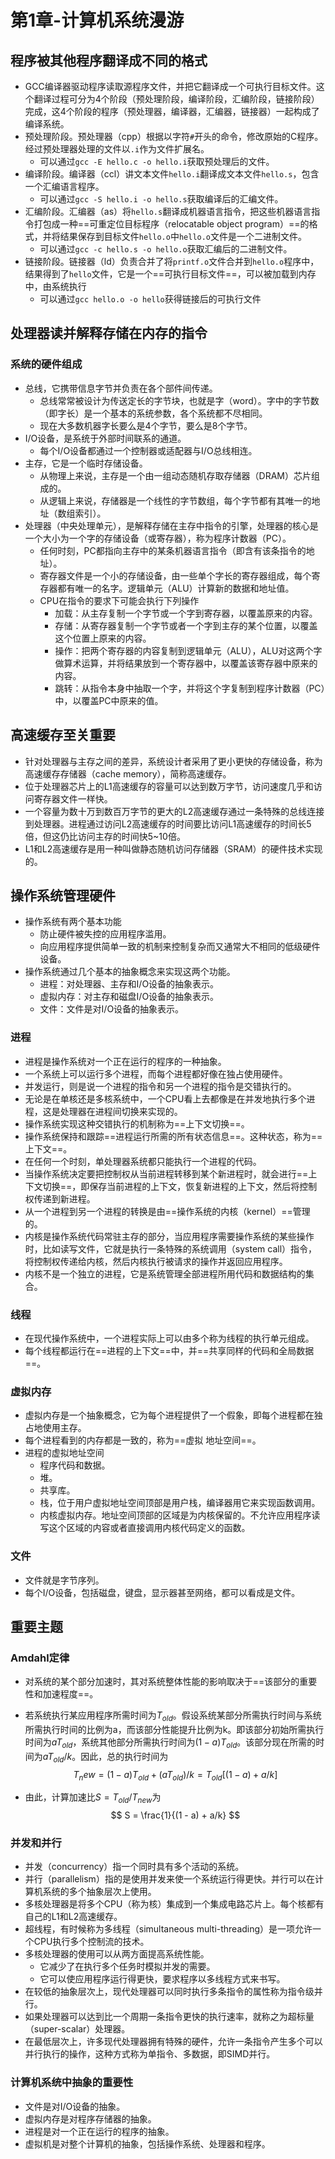 # 第1章-计算机系统漫游

## 程序被其他程序翻译成不同的格式

- GCC编译器驱动程序读取源程序文件，并把它翻译成一个可执行目标文件。这个翻译过程可分为4个阶段（预处理阶段，编译阶段，汇编阶段，链接阶段）完成，这4个阶段的程序（预处理器，编译器，汇编器，链接器）一起构成了编译系统。
- 预处理阶段。预处理器（cpp）根据以字符`#`开头的命令，修改原始的C程序。经过预处理器处理的文件以`.i`作为文件扩展名。
  - 可以通过`gcc -E hello.c -o hello.i`获取预处理后的文件。
- 编译阶段。编译器（ccl）讲文本文件`hello.i`翻译成文本文件`hello.s`，包含一个汇编语言程序。
  - 可以通过`gcc -S hello.i -o hello.s`获取编译后的汇编文件。
- 汇编阶段。汇编器（as）将`hello.s`翻译成机器语言指令，把这些机器语言指令打包成一种==可重定位目标程序（relocatable object program）==的格式，并将结果保存到目标文件`hello.o`中`hello.o`文件是一个二进制文件。
  - 可以通过`gcc -c hello.s -o hello.o`获取汇编后的二进制文件。
- 链接阶段。链接器（ld）负责合并了将`printf.o`文件合并到`hello.o`程序中，结果得到了`hello`文件，它是一个==可执行目标文件==，可以被加载到内存中，由系统执行
  - 可以通过`gcc hello.o -o hello`获得链接后的可执行文件

## 处理器读并解释存储在内存的指令

### 系统的硬件组成

- 总线，它携带信息字节并负责在各个部件间传递。
  - 总线常常被设计为传送定长的字节块，也就是字（word）。字中的字节数（即字长）是一个基本的系统参数，各个系统都不尽相同。
  - 现在大多数机器字长要么是4个字节，要么是8个字节。
- I/O设备，是系统于外部时间联系的通道。
  - 每个I/O设备都通过一个控制器或适配器与I/O总线相连。
- 主存，它是一个临时存储设备。
  - 从物理上来说，主存是一个由一组动态随机存取存储器（DRAM）芯片组成的。
  - 从逻辑上来说，存储器是一个线性的字节数组，每个字节都有其唯一的地址（数组索引）。
- 处理器（中央处理单元），是解释存储在主存中指令的引擎，处理器的核心是一个大小为一个字的存储设备（或寄存器），称为程序计数器（PC）。
  - 任何时刻，PC都指向主存中的某条机器语言指令（即含有该条指令的地址）。
  - 寄存器文件是一个小的存储设备，由一些单个字长的寄存器组成，每个寄存器都有唯一的名字。逻辑单元（ALU）计算新的数据和地址值。
  - CPU在指令的要求下可能会执行下列操作
    - 加载：从主存复制一个字节或一个字到寄存器，以覆盖原来的内容。
    - 存储：从寄存器复制一个字节或者一个字到主存的某个位置，以覆盖这个位置上原来的内容。
    - 操作：把两个寄存器的内容复制到逻辑单元（ALU），ALU对这两个字做算术运算，并将结果放到一个寄存器中，以覆盖该寄存器中原来的内容。
    - 跳转：从指令本身中抽取一个字，并将这个字复制到程序计数器（PC）中，以覆盖PC中原来的值。

## 高速缓存至关重要

- 针对处理器与主存之间的差异，系统设计者采用了更小更快的存储设备，称为高速缓存存储器（cache memory），简称高速缓存。
- 位于处理器芯片上的L1高速缓存的容量可以达到数万字节，访问速度几乎和访问寄存器文件一样快。
- 一个容量为数十万到数百万字节的更大的L2高速缓存通过一条特殊的总线连接到处理器。进程通过访问L2高速缓存的时间要比访问L1高速缓存的时间长5倍，但这仍比访问主存的时间快5~10倍。
- L1和L2高速缓存是用一种叫做静态随机访问存储器（SRAM）的硬件技术实现的。

## 操作系统管理硬件

- 操作系统有两个基本功能
  - 防止硬件被失控的应用程序滥用。
  - 向应用程序提供简单一致的机制来控制复杂而又通常大不相同的低级硬件设备。
- 操作系统通过几个基本的抽象概念来实现这两个功能。
  - 进程：对处理器、主存和I/O设备的抽象表示。
  - 虚拟内存：对主存和磁盘I/O设备的抽象表示。
  - 文件：文件是对I/O设备的抽象表示。

### 进程

- 进程是操作系统对一个正在运行的程序的一种抽象。
- 一个系统上可以运行多个进程，而每个进程都好像在独占使用硬件。
- 并发运行，则是说一个进程的指令和另一个进程的指令是交错执行的。
- 无论是在单核还是多核系统中，一个CPU看上去都像是在并发地执行多个进程，这是处理器在进程间切换来实现的。
- 操作系统实现这种交错执行的机制称为==上下文切换==。
- 操作系统保持和跟踪==进程运行所需的所有状态信息==。这种状态，称为==上下文==。
- 在任何一个时刻，单处理器系统都只能执行一个进程的代码。
- 当操作系统决定要把控制权从当前进程转移到某个新进程时，就会进行==上下文切换==，即保存当前进程的上下文，恢复新进程的上下文，然后将控制权传递到新进程。
- 从一个进程到另一个进程的转换是由==操作系统的内核（kernel）==管理的。
- 内核是操作系统代码常驻主存的部分，当应用程序需要操作系统的某些操作时，比如读写文件，它就是执行一条特殊的系统调用（system call）指令，将控制权传递给内核，然后内核执行被请求的操作并返回应用程序。
- 内核不是一个独立的进程，它是系统管理全部进程所用代码和数据结构的集合。

### 线程

- 在现代操作系统中，一个进程实际上可以由多个称为线程的执行单元组成。
- 每个线程都运行在==进程的上下文==中，并==共享同样的代码和全局数据==。

### 虚拟内存

- 虚拟内存是一个抽象概念，它为每个进程提供了一个假象，即每个进程都在独占地使用主存。
- 每个进程看到的内存都是一致的，称为==虚拟 地址空间==。
- 进程的虚拟地址空间
  - 程序代码和数据。
  - 堆。
  - 共享库。
  - 栈，位于用户虚拟地址空间顶部是用户栈，编译器用它来实现函数调用。
  - 内核虚拟内存。地址空间顶部的区域是为内核保留的。不允许应用程序读写这个区域的内容或者直接调用内核代码定义的函数。

### 文件

- 文件就是字节序列。
- 每个I/O设备，包括磁盘，键盘，显示器甚至网络，都可以看成是文件。

## 重要主题

### Amdahl定律

- 对系统的某个部分加速时，其对系统整体性能的影响取决于==该部分的重要性和加速程度==。

- 若系统执行某应用程序所需时间为$T_{old}$。假设系统某部分所需执行时间与系统所需执行时间的比例为a，而该部分性能提升比例为k。即该部分初始所需执行时间为$aT_{old}$，系统其他部分所需执行时间为$(1-a)T_{old}$。该部分现在所需的时间为$aT_{old}/k$。因此，总的执行时间为
  $$
  T_new = (1 - a)T_{old} + (aT_{old}) / k = T_{old}[ (1 - a) + a/k ]
  $$

- 由此，计算加速比$S = T_{old} / T_{new}$为
  $$
  S = \frac{1}{(1 - a) + a/k}
  $$


### 并发和并行

- 并发（concurrency）指一个同时具有多个活动的系统。
- 并行（parallelism）指的是使用并发来使一个系统运行得更快。并行可以在计算机系统的多个抽象层次上使用。
- 多核处理器是将多个CPU（称为核）集成到一个集成电路芯片上。每个核都有自己的L1和L2高速缓存。
- 超线程，有时候称为多线程（simultaneous multi-threading）是一项允许一个CPU执行多个控制流的技术。
- 多核处理器的使用可以从两方面提高系统性能。
  - 它减少了在执行多个任务时模拟并发的需要。
  - 它可以使应用程序运行得更快，要求程序以多线程方式来书写。
- 在较低的抽象层次上，现代处理器可以同时执行多条指令的属性称为指令级并行。
- 如果处理器可以达到比一个周期一条指令更快的执行速率，就称之为超标量（super-scalar）处理器。
- 在最低层次上，许多现代处理器拥有特殊的硬件，允许一条指令产生多个可以并行执行的操作，这种方式称为单指令、多数据，即SIMD并行。

### 计算机系统中抽象的重要性

- 文件是对I/O设备的抽象。
- 虚拟内存是对程序存储器的抽象。
- 进程是对一个正在运行的程序的抽象。
- 虚拟机是对整个计算机的抽象，包括操作系统、处理器和程序。